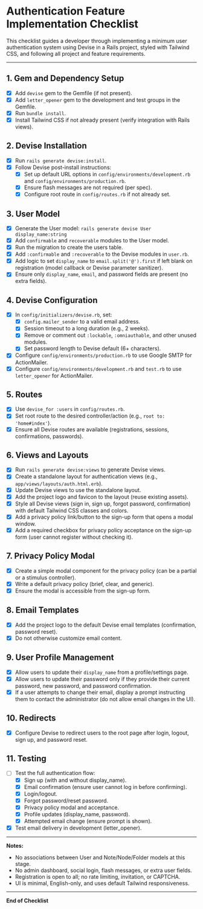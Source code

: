 # Authentication Feature Implementation Checklist

This checklist guides a developer through implementing a minimum user authentication system using Devise in a Rails project, styled with Tailwind CSS, and following all project and feature requirements.

---

## 1. Gem and Dependency Setup
- [x] Add `devise` gem to the Gemfile (if not present).
- [x] Add `letter_opener` gem to the development and test groups in the Gemfile.
- [x] Run `bundle install`.
- [x] Install Tailwind CSS if not already present (verify integration with Rails views).

## 2. Devise Installation
- [x] Run `rails generate devise:install`.
- [x] Follow Devise post-install instructions:
    - [x] Set up default URL options in `config/environments/development.rb` and `config/environments/production.rb`.
    - [x] Ensure flash messages are not required (per spec).
    - [x] Configure root route in `config/routes.rb` if not already set.

## 3. User Model
- [x] Generate the User model: `rails generate devise User display_name:string`
- [x] Add `confirmable` and `recoverable` modules to the User model.
- [x] Run the migration to create the users table.
- [x] Add `:confirmable` and `:recoverable` to the Devise modules in `user.rb`.
- [x] Add logic to set `display_name` to `email.split('@').first` if left blank on registration (model callback or Devise parameter sanitizer).
- [x] Ensure only `display_name`, `email`, and password fields are present (no extra fields).

## 4. Devise Configuration
- [x] In `config/initializers/devise.rb`, set:
    - [x] `config.mailer_sender` to a valid email address.
    - [x] Session timeout to a long duration (e.g., 2 weeks).
    - [x] Remove or comment out `:lockable`, `:omniauthable`, and other unused modules.
    - [x] Set password length to Devise default (6+ characters).
- [x] Configure `config/environments/production.rb` to use Google SMTP for ActionMailer.
- [x] Configure `config/environments/development.rb` and `test.rb` to use `letter_opener` for ActionMailer.

## 5. Routes
- [x] Use `devise_for :users` in `config/routes.rb`.
- [x] Set root route to the desired controller/action (e.g., `root to: 'home#index'`).
- [x] Ensure all Devise routes are available (registrations, sessions, confirmations, passwords).

## 6. Views and Layouts
- [x] Run `rails generate devise:views` to generate Devise views.
- [x] Create a standalone layout for authentication views (e.g., `app/views/layouts/auth.html.erb`).
- [x] Update Devise views to use the standalone layout.
- [x] Add the project logo and favicon to the layout (reuse existing assets).
- [x] Style all Devise views (sign in, sign up, forgot password, confirmation) with default Tailwind CSS classes and colors.
- [x] Add a privacy policy link/button to the sign-up form that opens a modal window.
- [x] Add a required checkbox for privacy policy acceptance on the sign-up form (user cannot register without checking it).

## 7. Privacy Policy Modal
- [x] Create a simple modal component for the privacy policy (can be a partial or a stimulus controller).
- [x] Write a default privacy policy (brief, clear, and generic).
- [x] Ensure the modal is accessible from the sign-up form.

## 8. Email Templates
- [x] Add the project logo to the default Devise email templates (confirmation, password reset).
- [x] Do not otherwise customize email content.

## 9. User Profile Management
- [x] Allow users to update their `display_name` from a profile/settings page.
- [x] Allow users to update their password only if they provide their current password, new password, and password confirmation.
- [x] If a user attempts to change their email, display a prompt instructing them to contact the administrator (do not allow email changes in the UI).

## 10. Redirects
- [x] Configure Devise to redirect users to the root page after login, logout, sign up, and password reset.

## 11. Testing
- [ ] Test the full authentication flow:
    - [x] Sign up (with and without display_name).
    - [x] Email confirmation (ensure user cannot log in before confirming).
    - [x] Login/logout.
    - [x] Forgot password/reset password.
    - [x] Privacy policy modal and acceptance.
    - [x] Profile updates (display_name, password).
    - [x] Attempted email change (ensure prompt is shown).
- [x] Test email delivery in development (letter_opener).

---

**Notes:**
- No associations between User and Note/Node/Folder models at this stage.
- No admin dashboard, social login, flash messages, or extra user fields.
- Registration is open to all; no rate limiting, invitation, or CAPTCHA.
- UI is minimal, English-only, and uses default Tailwind responsiveness.

---

**End of Checklist**
